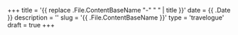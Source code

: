 +++
title = '{{ replace .File.ContentBaseName "-" " " | title }}'
date = {{ .Date }}
description = ''
slug = '{{ .File.ContentBaseName }}'
type = 'travelogue'
draft = true
+++